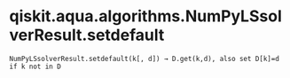 # qiskit.aqua.algorithms.NumPyLSsolverResult.setdefault

`NumPyLSsolverResult.setdefault(k[, d]) → D.get(k,d), also set D[k]=d if k not in D`
